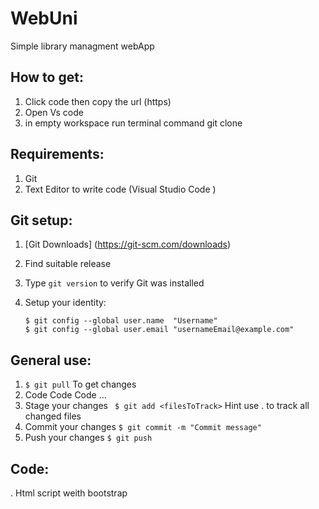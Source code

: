 # WebUni
Simple library managment webApp 


## How to get: 
  1. Click code  then copy the url (https)
  2. Open Vs code 
  3. in empty workspace run terminal command git clone <url>


## Requirements: 
  1. Git
  2. Text Editor to write code (Visual Studio Code )


## Git setup: 
  1. [Git Downloads] (https://git-scm.com/downloads) 
  2. Find suitable release
  3. Type ```git version``` to verify Git was installed 
  4. Setup your identity:
     
         $ git config --global user.name  "Username"
         $ git config --global user.email "usernameEmail@example.com" 


## General use: 
  1. ``` $ git pull ``` To get changes
  2. Code Code Code ...
  3. Stage your changes ```  $ git add <filesToTrack> ```
     Hint use . to track all changed files
  4. Commit your changes ``` $ git commit -m "Commit message" ```
  5. Push your changes ``` $ git push ```  


## Code:
  . Html script weith bootstrap